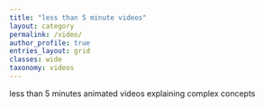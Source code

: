 ```yaml
---
title: "less than 5 minute videos"
layout: category
permalink: /video/
author_profile: true
entries_layout: grid
classes: wide
taxonomy: videos
---
```


less than 5 minutes animated videos explaining complex concepts 
